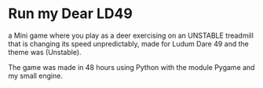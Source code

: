 # Run my Dear LD49

a Mini game where you play as a deer exercising on an UNSTABLE treadmill that is changing its speed unpredictably,
made for Ludum Dare 49 and the theme was (Unstable).

The game was made in 48 hours using Python with the module Pygame and my small engine.
